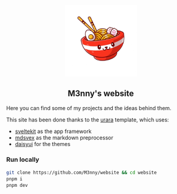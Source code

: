 <div align="center">
	<img src="static/assets/any@192.png" alt="Logo"/>
  <h2>M3nny's website</h2>
</div>

Here you can find some of my projects and the ideas behind them.

This site has been done thanks to the [urara](https://urara-docs.netlify.app/) template, which uses:

- [sveltekit](https://kit.svelte.dev/) as the app framework
- [mdsvex](https://mdsvex.pngwn.io/) as the markdown preprocessor
- [daisyui](https://daisyui.com/) for the themes

### Run locally

```bash
git clone https://github.com/M3nny/website && cd website
pnpm i
pnpm dev
```
